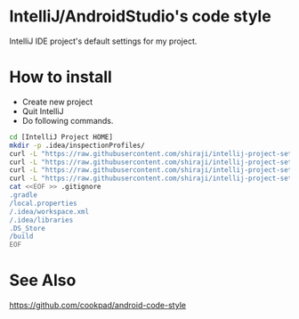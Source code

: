 # IntelliJ/AndroidStudio's code style

IntelliJ IDE project's default settings for my project.

# How to install

* Create new project
* Quit IntelliJ
* Do following commands.

```sh
cd [IntelliJ Project HOME]
mkdir -p .idea/inspectionProfiles/
curl -L "https://raw.githubusercontent.com/shiraji/intellij-project-settings/master/codeStyleSettings.xml" > .idea/codeStyleSettings.xml
curl -L "https://raw.githubusercontent.com/shiraji/intellij-project-settings/master/inspectionProfiles/Project_Default.xml" > .idea/inspectionProfiles/Project_Default.xml
curl -L "https://raw.githubusercontent.com/shiraji/intellij-project-settings/master/inspectionProfiles/profiles_settings.xml" > .idea/inspectionProfiles/profiles_settings.xml
curl -L "https://raw.githubusercontent.com/shiraji/intellij-project-settings/master/inspectionProfiles/shiraji.xml" > .idea/inspectionProfiles/shiraji.xml
cat <<EOF >> .gitignore
.gradle
/local.properties
/.idea/workspace.xml
/.idea/libraries
.DS_Store
/build
EOF
```

# See Also
https://github.com/cookpad/android-code-style

